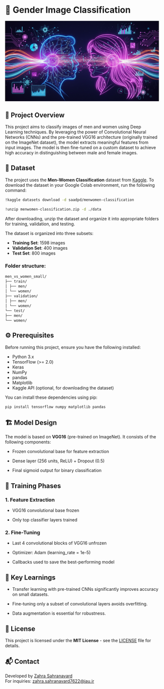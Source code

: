 # 📑 Gender Image Classification

![Bank Transaction Analysis](https://github.com/ZahraSahranavard/Gender-Image-Classification/blob/main/Image/Men-Women-Classification.jpg)

## 🔹 Project Overview
This project aims to classify images of men and women using Deep Learning techniques.
By leveraging the power of Convolutional Neural Networks (CNNs) and the pre-trained VGG16 architecture (originally trained on the ImageNet dataset), the model extracts meaningful features from input images. The model is then fine-tuned on a custom dataset to achieve high accuracy in distinguishing between male and female images.

## 📂 Dataset

The project uses the **Men-Women Classification** dataset from [Kaggle](https://www.kaggle.com/datasets/saadpd/menwomen-classification).
To download the dataset in your Google Colab environment, run the following command:
```bash
!kaggle datasets download -d saadpd/menwomen-classification
```

```bash
!unzip menwomen-classification.zip -d ./data
```

After downloading, unzip the dataset and organize it into appropriate folders for training, validation, and testing.

The dataset is organized into three subsets:

- **Training Set**: 1598 images  
- **Validation Set**: 400 images  
- **Test Set**: 800 images  

###  Folder structure:
```
men_vs_women_small/
├── train/
│ ├── men/
│ └── women/
├── validation/
│ ├── men/
│ └── women/
└── test/
├── men/
└── women/
```

## ⚙️ Prerequisites

Before running this project, ensure you have the following installed:

*   Python 3.x
*   TensorFlow (>= 2.0)
*   Keras
*   NumPy
*   pandas
*   Matplotlib
*   Kaggle API (optional, for downloading the dataset)

You can install these dependencies using pip:

```bash
pip install tensorflow numpy matplotlib pandas
```

## 🏗️ Model Design

The model is based on **VGG16** (pre-trained on ImageNet).
It consists of the following components:

- Frozen convolutional base for feature extraction

- Dense layer (256 units, ReLU) + Dropout (0.5)

- Final sigmoid output for binary classification
  
## 🔄 Training Phases
### 1. Feature Extraction

- VGG16 convolutional base frozen

- Only top classifier layers trained

### 2. Fine-Tuning

- Last 4 convolutional blocks of VGG16 unfrozen

- Optimizer: Adam (learning_rate = 1e-5)

- Callbacks used to save the best-performing model

## 📌 Key Learnings

- Transfer learning with pre-trained CNNs significantly improves accuracy on small datasets.

- Fine-tuning only a subset of convolutional layers avoids overfitting.

- Data augmentation is essential for robustness.

## 📜 License
This project is licensed under the **MIT License** - see the [LICENSE](LICENSE) file for details.

## 📬 Contact
Developed by [Zahra Sahranavard](https://www.linkedin.com/in/zahra-sahranavard)  
For inquiries: zahra.sahranavard7622@iau.ir



